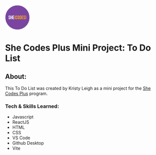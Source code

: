 <img src="src/assets/shecodes-icon.png" width="80px" height="80px" />

# She Codes Plus Mini Project: To Do List

## About:
This To Do List was created by Kristy Leigh as a mini project for the [She Codes Plus](https://www.shecodes.com.au/) program.<br>

### Tech & Skills Learned: 
* Javascript
* ReactJS
* HTML
* CSS
* VS Code
* Github Desktop
* Vite
